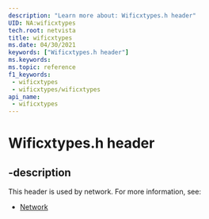 ```yaml
---
description: "Learn more about: Wificxtypes.h header"
UID: NA:wificxtypes
tech.root: netvista
title: wificxtypes
ms.date: 04/30/2021
keywords: ["Wificxtypes.h header"]
ms.keywords: 
ms.topic: reference
f1_keywords:
 - wificxtypes
 - wificxtypes/wificxtypes
api_name:
 - wificxtypes
---
```


# Wificxtypes.h header


## -description

This header is used by network. For more information, see:

- [Network](../_netvista/index.md)

